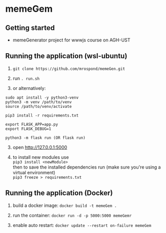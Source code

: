 # memeGem

## Getting started

+ memeGenerator project for wwwjs course on AGH-UST


## Running the application (wsl-ubuntu)

1. `git clone https://github.com/mrospond/memeGen.git`

1. run `. run.sh`

2. or alternatively:

```
sudo apt install -y python3-venv
python3 -m venv /path/to/venv
source /path/to/venv/activate

pip3 install -r requirements.txt

export FLASK_APP=app.py
export FLASK_DEBUG=1

python3 -m flask run (OR flask run)
```
3. open http://127.0.0.1:5000

4. to install new modules use \
`pip3 install <newModule>` \
then to save the installed dependencies run (make sure you're using a virtual environment)\
`pip3 freeze > requirements.txt`

## Running the application (Docker)

1. build a docker image: `docker build -t memeGem .`

2. run the container: `docker run -d -p 5000:5000 memeGemr`

3. enable auto restart: `docker update --restart on-failure memeGem`